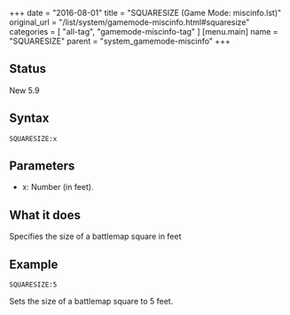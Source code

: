 +++
date = "2016-08-01"
title = "SQUARESIZE (Game Mode: miscinfo.lst)"
original_url = "/list/system/gamemode-miscinfo.html#squaresize"
categories = [ "all-tag", "gamemode-miscinfo-tag" ]
[menu.main]
    name = "SQUARESIZE"
    parent = "system_gamemode-miscinfo"
+++

## Status

New 5.9

## Syntax

`SQUARESIZE:x`

## Parameters

-   x: Number (in feet).



What it does
------------

Specifies the size of a battlemap square in feet

Example
-------

`SQUARESIZE:5`

Sets the size of a battlemap square to 5 feet.

